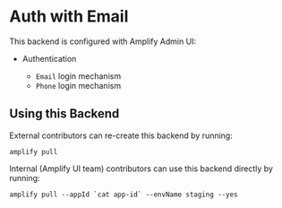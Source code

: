 # Auth with Email

This backend is configured with Amplify Admin UI:

- Authentication

  - `Email` login mechanism
  - `Phone` login mechanism

## Using this Backend

External contributors can re-create this backend by running:

```shell
amplify pull
```

Internal (Amplify UI team) contributors can use this backend directly by running:

```shell
amplify pull --appId `cat app-id` --envName staging --yes
```
